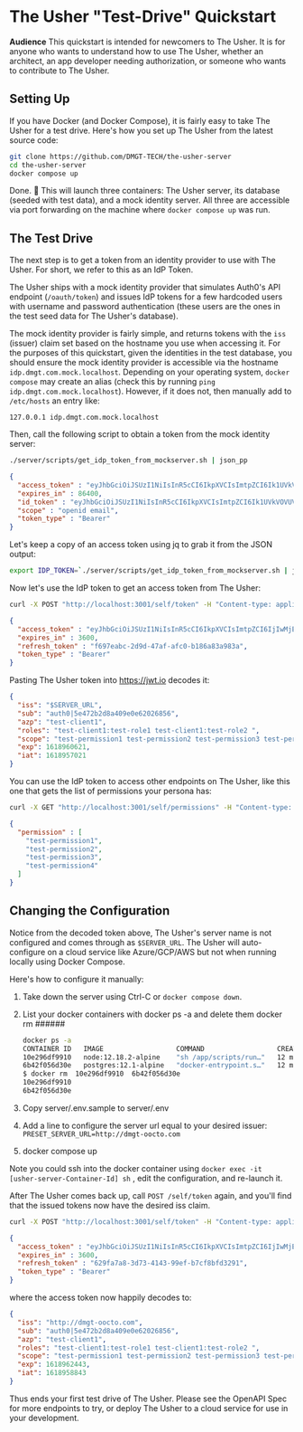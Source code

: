 # The Usher "Test-Drive" Quickstart

**Audience** This quickstart is intended for newcomers to The Usher.  It is for anyone who wants to understand how to use The Usher, whether an architect, an app developer needing authorization, or someone who wants to contribute to The Usher.

## Setting Up

If you have Docker (and Docker Compose), it is fairly easy to take The Usher for a test drive.  Here's how you set up The Usher from the latest source code:

```sh
git clone https://github.com/DMGT-TECH/the-usher-server
cd the-usher-server
docker compose up
```

Done. 🚀 This will launch three containers: The Usher server, its database (seeded with test data), and a mock identity server.  All three are accessible via port forwarding on the machine where `docker compose up` was run.

## The Test Drive

The next step is to get a token from an identity provider to use with The Usher.  For short, we refer to this as an IdP Token.

The Usher ships with a mock identity provider that simulates Auth0's API endpoint (`/oauth/token`) and issues IdP tokens for a few hardcoded users with username and password authentication (these users are the ones in the test seed data for The Usher's database).

The mock identity provider is fairly simple, and returns tokens with the `iss` (issuer) claim set based on the hostname you use when accessing it.  For the purposes of this quickstart, given the identities in the test database, you should ensure the mock identity provider is accessible via the hostname `idp.dmgt.com.mock.localhost`.  Depending on your operating system, `docker compose` may create an alias (check this by running `ping idp.dmgt.com.mock.localhost`).  However, if it does not, then manually add to `/etc/hosts` an entry like:

```text
127.0.0.1 idp.dmgt.com.mock.localhost
```

Then, call the following script to obtain a token from the mock identity server:

```sh
./server/scripts/get_idp_token_from_mockserver.sh | json_pp
```

```json
{
  "access_token" : "eyJhbGciOiJSUzI1NiIsInR5cCI6IkpXVCIsImtpZCI6Ik1UVkVOVUV5TkVZelJrWkZNekpDTURrek5UZzJSRGRGUWpSQ05rWTROemhFUkRaR00wSTFNdyJ9.eyJpc3MiOiJodHRwczovL2RtZ3QtdGVzdC5hdXRoMC5jb20vIiwic3ViIjoiYXV0aDB8NWU0NzJiMmQ4YTQwOWUwZTYyMDI2ODU2IiwiYXVkIjpbImh0dHBzOi8vdXMtY2VudHJhbDEtZG1ndC1vb2N0by5jbG91ZGZ1bmN0aW9ucy5uZXQvdGhlLXVzaGVyIiwiaHR0cHM6Ly9kbWd0LXRlc3QuYXV0aDAuY29tL3VzZXJpbmZvIl0sImlhdCI6MTYxODk1Njc5MiwiZXhwIjoxNjE5MDQzMTkyLCJhenAiOiJTWHZLN3ByUGtSUER5RWxFQ0xPMXJ6TEJLUTNiaE11ciIsInNjb3BlIjoib3BlbmlkIGVtYWlsIiwiZ3R5IjoicGFzc3dvcmQifQ.tGGVnuYGv33G-tov581SUSpt-rDDLNYLhS7Olyp6g6cXnuvg-BWco5csy7MsY_SMhMIM5MslK5PN7n42CPZpSbSb-kcb-QqOXCAdkuNDchXrw-8gtnno7fhvWX8rmV8O4yCbfFyi0giTUJHKzEJozp6IQbKOqRSX38rOic7enKnuPueJ9-Ate78p02qT3EH06tjHtBk7xzgokwPf-EZyDsO9Phk_MJiEAalE-S0a4_ymbAt0-HVn78TpOD5gisGDBWmOXGE557Gs1d2DSB8IW5wP-YLv-StR9AdS1SKf24nPcw76FD_1CxN02zqR3nDAvHtnICcKcVvnpug1mFP61A",
  "expires_in" : 86400,
  "id_token" : "eyJhbGciOiJSUzI1NiIsInR5cCI6IkpXVCIsImtpZCI6Ik1UVkVOVUV5TkVZelJrWkZNekpDTURrek5UZzJSRGRGUWpSQ05rWTROemhFUkRaR00wSTFNdyJ9.eyJlbWFpbCI6InRlc3QtdXNlcjFAZG1ndG9vY3RvLmNvbSIsImVtYWlsX3ZlcmlmaWVkIjpmYWxzZSwiaXNzIjoiaHR0cHM6Ly9kbWd0LXRlc3QuYXV0aDAuY29tLyIsInN1YiI6ImF1dGgwfDVlNDcyYjJkOGE0MDllMGU2MjAyNjg1NiIsImF1ZCI6IlNYdks3cHJQa1JQRHlFbEVDTE8xcnpMQktRM2JoTXVyIiwiaWF0IjoxNjE4OTU2NzkyLCJleHAiOjE2MTg5OTI3OTJ9.ayecXkRqmq8Llb-Lm_BOKuUk9t0Ovcdacx8ojUB7EC_oNlh6fhIrMTnb6yfkGC4v1CRJmZ-WhiTKvlC5GzWI8Fl6xV_iCX6KrdhuaDyHLA5aHH_1VEGbluzpW39LIpxOkQi1aT6X9LX625-6lO20GKxNnVxTzryCbfUPhcfX0_Uo8zEU-mKycu3ujFB3_D6lQ5Rh1NLHQeFlY1NfUAVqzAVsoHA8xaGAro7gKIq19QPXgj1lvPKDbOMN2z_uK9pTLcd_loxoUP0GiJnplPNOx_9YRbq8Uk69XDacYsZoz58pDLIG59LeBC7UVqECOP97ChGgIHiqZVkqddcKt3feMQ",
  "scope" : "openid email",
  "token_type" : "Bearer"
}
```

Let's keep a copy of an access token using jq to grab it from the JSON output:

```sh
export IDP_TOKEN=`./server/scripts/get_idp_token_from_mockserver.sh | jq --raw-output .access_token`
```

Now let's use the IdP token to get an access token from The Usher:

```sh
curl -X POST "http://localhost:3001/self/token" -H "Content-type: application/json" -H "Authorization: Bearer $IDP_TOKEN"  -H "client_id: test-client1" | json_pp
```

```json
{
  "access_token" : "eyJhbGciOiJSUzI1NiIsInR5cCI6IkpXVCIsImtpZCI6IjIwMjEtMDQtMTlUMTg6NDk6MTkuMzM2KzAwOjAwIn0.eyJpc3MiOiIkU0VSVkVSX1VSTCIsInN1YiI6ImF1dGgwfDVlNDcyYjJkOGE0MDllMGU2MjAyNjg1NiIsImF6cCI6InRlc3QtY2xpZW50MSIsInJvbGVzIjoidGVzdC1jbGllbnQxOnRlc3Qtcm9sZTEgdGVzdC1jbGllbnQxOnRlc3Qtcm9sZTIgIiwic2NvcGUiOiJ0ZXN0LXBlcm1pc3Npb24xIHRlc3QtcGVybWlzc2lvbjIgdGVzdC1wZXJtaXNzaW9uMyB0ZXN0LXBlcm1pc3Npb240IHRlc3QtcGVybWlzc2lvbjgiLCJleHAiOjE2MTg5NjA2MjEsImlhdCI6MTYxODk1NzAyMX0.XhkKZKF9ob23NcRwYUFd40DoSPMPu9r_ka_fM3boaAqp3i6J74oISjUN8ygWlMbYSZXXjdmvLsfyhbRIqBGO_oFTfiiJYSwVI7peGwDC-rsi6R3mapdMXDWwVsU5omtG4DO_k5TOS1jvQXKQSfXj-D2bNpDzYm0x121TXfE4ZLW1rf2TCNO29Smbm-BBp8xckvp8hq3-XrQG_BeRm2-EnpX5boYnQgHGad7mfjU1gAELx1ryiEwv5-9DgUgkEzAXQuFzGb0_7dob8WMLzsKVdORDj-Rm76mQHVO4OVbIPhn_R0xMXgUaZW80ksTdKagh01y-Y-hWdW62DRRFglyv6A",
  "expires_in" : 3600,
  "refresh_token" : "f697eabc-2d9d-47af-afc0-b186a83a983a",
  "token_type" : "Bearer"
}
```

Pasting The Usher token into <https://jwt.io> decodes it:

```json
{
  "iss": "$SERVER_URL",
  "sub": "auth0|5e472b2d8a409e0e62026856",
  "azp": "test-client1",
  "roles": "test-client1:test-role1 test-client1:test-role2 ",
  "scope": "test-permission1 test-permission2 test-permission3 test-permission4 test-permission8",
  "exp": 1618960621,
  "iat": 1618957021
}
```

You can use the IdP token to access other endpoints on The Usher, like this one that gets the list of permissions your persona has:

```sh
curl -X GET "http://localhost:3001/self/permissions" -H "Content-type: application/json" -H "Authorization: Bearer $IDP_TOKEN"  -H "client_id: test-client1" | json_pp
```

```json
{
  "permission" : [
    "test-permission1",
    "test-permission2",
    "test-permission3",
    "test-permission4"
  ]
}
```

## Changing the Configuration

Notice from the decoded token above, The Usher's server name is not configured and comes through as `$SERVER_URL`. The Usher will auto-configure on a cloud service like Azure/GCP/AWS but not when running locally using Docker Compose.

Here's how to configure it manually:

1. Take down the server using Ctrl-C or `docker compose down`.
1. List your docker containers with docker ps -a  and delete them docker rm ######

   ```sh
   docker ps -a
   CONTAINER ID   IMAGE                  COMMAND                  CREATED          STATUS                       PORTS     NAMES
   10e296df9910   node:12.18.2-alpine    "sh /app/scripts/run…"   12 minutes ago   Exited (137) 5 seconds ago             the-usher_usher-server_1
   6b42f056d30e   postgres:12.1-alpine   "docker-entrypoint.s…"   12 minutes ago   Exited (0) 4 seconds ago               the-usher_db_1
   $ docker rm  10e296df9910  6b42f056d30e
   10e296df9910
   6b42f056d30e
   ```

1. Copy server/.env.sample to server/.env
1. Add a line to configure the server url equal to your desired issuer:  `PRESET_SERVER_URL=http://dmgt-oocto.com`
1. docker compose up

Note you could ssh into the docker container using `docker exec -it [usher-server-Container-Id] sh` , edit the configuration, and re-launch it.

After The Usher comes back up, call `POST /self/token` again, and you'll find that the issued tokens now have the desired iss claim.

```sh
curl -X POST "http://localhost:3001/self/token" -H "Content-type: application/json" -H "Authorization: Bearer $IDP_TOKEN"  -H "client_id: test-client1" | json_pp
```

```json
{
  "access_token" : "eyJhbGciOiJSUzI1NiIsInR5cCI6IkpXVCIsImtpZCI6IjIwMjEtMDQtMTlUMTg6NDk6MTkuMzM2KzAwOjAwIn0.eyJpc3MiOiJodHRwOi8vZG1ndC1vb2N0by5jb20iLCJzdWIiOiJhdXRoMHw1ZTQ3MmIyZDhhNDA5ZTBlNjIwMjY4NTYiLCJhenAiOiJ0ZXN0LWNsaWVudDEiLCJyb2xlcyI6InRlc3QtY2xpZW50MTp0ZXN0LXJvbGUxIHRlc3QtY2xpZW50MTp0ZXN0LXJvbGUyICIsInNjb3BlIjoidGVzdC1wZXJtaXNzaW9uMSB0ZXN0LXBlcm1pc3Npb24yIHRlc3QtcGVybWlzc2lvbjMgdGVzdC1wZXJtaXNzaW9uNCB0ZXN0LXBlcm1pc3Npb244IiwiZXhwIjoxNjE4OTYyNDQzLCJpYXQiOjE2MTg5NTg4NDN9.t7m9KtbakZxrWD4ALuVk0UgmQuYv2SGgx8H9SyFsxX7fjAXvQMOJ7P91BUjNLYPGnBG5TCmO2oaC3PqNGiRDLMfKzUa0S9lrepdkf6zFTlL93ScEnFaxrJuKty3UVyk-iDP_2CC46gxu6ihIr28zDu73TawQQjzr1UT4LYhNOK9Zq7tGDHE8WZPuXitbzr4WlhxiXEXxr1D8R6FS6unpp0xCsOl-XKaRMUAVwERk5S3Cub1FFFKJrKJ22PwD4Uss8lQN0WyHlJ6zWlPvDf3TieNVlm1wsxaPTYDbEbbS6CKYMRotC0xRE0xbaggZ-wBEJWzH78ub5TyGMjhdG1FZ2Q",
  "expires_in" : 3600,
  "refresh_token" : "629fa7a8-3d73-4143-99ef-b7cf8bfd3291",
  "token_type" : "Bearer"
}
```

where the access token now happily decodes to:

```json
{
  "iss": "http://dmgt-oocto.com",
  "sub": "auth0|5e472b2d8a409e0e62026856",
  "azp": "test-client1",
  "roles": "test-client1:test-role1 test-client1:test-role2 ",
  "scope": "test-permission1 test-permission2 test-permission3 test-permission4 test-permission8",
  "exp": 1618962443,
  "iat": 1618958843
}
```

Thus ends your first test drive of The Usher.  Please see the OpenAPI Spec for more endpoints to try, or deploy The Usher to a cloud service for use in your development.
